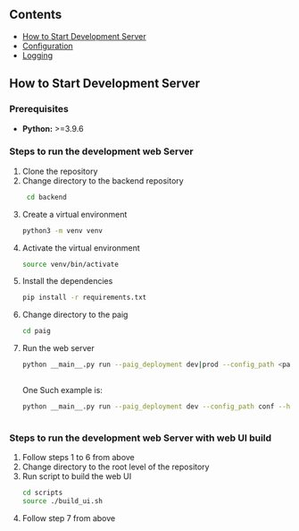 ## Contents
- [How to Start Development Server](#developmentserver)
- [Configuration](#configuration)
- [Logging](#logging)

## How to Start Development Server <a name="developmentserver"></a>
### Prerequisites
* **Python:** >=3.9.6

### Steps to run the development web Server
1. Clone the repository
2. Change directory to the backend repository
   ```bash
    cd backend
    ```
3. Create a virtual environment
    ```bash
    python3 -m venv venv
    ```
4. Activate the virtual environment
    ```bash
    source venv/bin/activate
    ```
5. Install the dependencies
    ```bash
    pip install -r requirements.txt
    ```
6. Change directory to the paig
    ```bash
    cd paig
    ```
7. Run the web server
     ```bash
    python __main__.py run --paig_deployment dev|prod --config_path <path to config folder> --host <host_ip> --port <port>
        
     ```
     One Such example is:
     ```bash
     python __main__.py run --paig_deployment dev --config_path conf --host "localhost" --port 9090
        
     ```

### Steps to run the development web Server with web UI build
1. Follow steps 1 to 6 from above
2. Change directory to the root level of the repository
3. Run script to build the web UI
    ```bash
    cd scripts
    source ./build_ui.sh
    ```
4. Follow step 7 from above